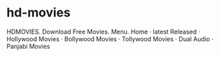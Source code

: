 # hd-movies
HDMOVIES. Download Free Movies. Menu. Home · latest Released · Hollywood Movies · Bollywood Movies · Tollywood Movies · Dual Audio · Panjabi Movies
